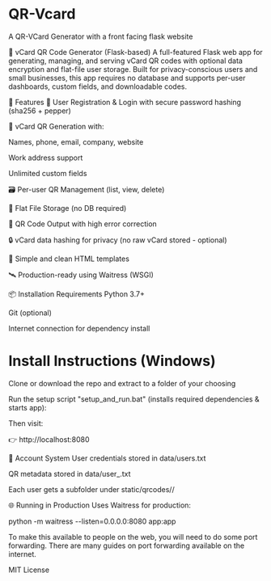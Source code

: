 # QR-Vcard
A QR-VCard Generator with a front facing flask website


📇 vCard QR Code Generator (Flask-based)
A full-featured Flask web app for generating, managing, and serving vCard QR codes with optional data encryption and flat-file user storage. Built for privacy-conscious users and small businesses, this app requires no database and supports per-user dashboards, custom fields, and downloadable codes.

🔧 Features
🔐 User Registration & Login with secure password hashing (sha256 + pepper)

🧾 vCard QR Generation with:

Names, phone, email, company, website

Work address support

Unlimited custom fields

🗃️ Per-user QR Management (list, view, delete)

📁 Flat File Storage (no DB required)

🧊 QR Code Output with high error correction

🔒 vCard data hashing for privacy (no raw vCard stored - optional)

🧼 Simple and clean HTML templates

🛰️ Production-ready using Waitress (WSGI)

📦 Installation
Requirements
Python 3.7+

Git (optional)

Internet connection for dependency install

# Install Instructions (Windows)
Clone or download the repo and extract to a folder of your choosing

Run the setup script "setup_and_run.bat" (installs required dependencies & starts app):


Then visit:

👉 http://localhost:8080

🔐 Account System
User credentials stored in data/users.txt

QR metadata stored in data/user_<uid>.txt

Each user gets a subfolder under static/qrcodes/<uid>/


🌐 Running in Production
Uses Waitress for production:

python -m waitress --listen=0.0.0.0:8080 app:app

To make this available to people on the web, you will need to do some port forwarding.
There are many guides on port forwarding available on the internet.

MIT License


